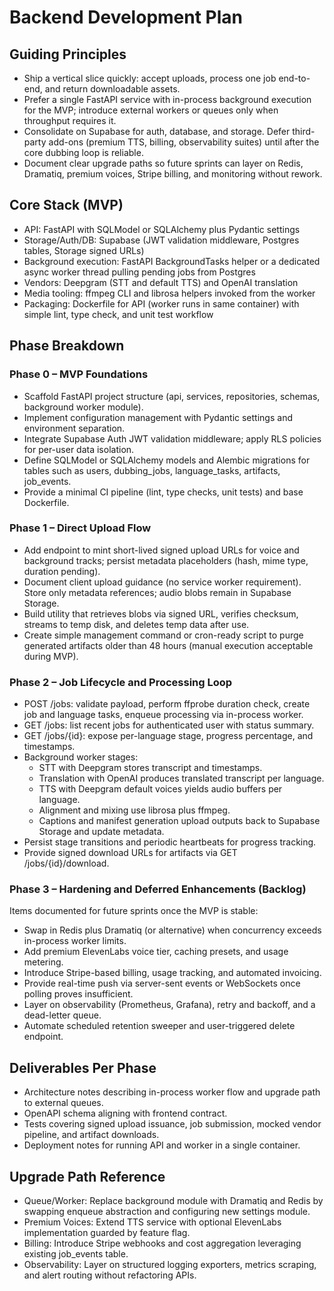 # Backend Development Plan

## Guiding Principles
- Ship a vertical slice quickly: accept uploads, process one job end-to-end, and return downloadable assets.
- Prefer a single FastAPI service with in-process background execution for the MVP; introduce external workers or queues only when throughput requires it.
- Consolidate on Supabase for auth, database, and storage. Defer third-party add-ons (premium TTS, billing, observability suites) until after the core dubbing loop is reliable.
- Document clear upgrade paths so future sprints can layer on Redis, Dramatiq, premium voices, Stripe billing, and monitoring without rework.

## Core Stack (MVP)
- API: FastAPI with SQLModel or SQLAlchemy plus Pydantic settings
- Storage/Auth/DB: Supabase (JWT validation middleware, Postgres tables, Storage signed URLs)
- Background execution: FastAPI BackgroundTasks helper or a dedicated async worker thread pulling pending jobs from Postgres
- Vendors: Deepgram (STT and default TTS) and OpenAI translation
- Media tooling: ffmpeg CLI and librosa helpers invoked from the worker
- Packaging: Dockerfile for API (worker runs in same container) with simple lint, type check, and unit test workflow

## Phase Breakdown

### Phase 0 – MVP Foundations
- Scaffold FastAPI project structure (api, services, repositories, schemas, background worker module).
- Implement configuration management with Pydantic settings and environment separation.
- Integrate Supabase Auth JWT validation middleware; apply RLS policies for per-user data isolation.
- Define SQLModel or SQLAlchemy models and Alembic migrations for tables such as users, dubbing_jobs, language_tasks, artifacts, job_events.
- Provide a minimal CI pipeline (lint, type checks, unit tests) and base Dockerfile.

### Phase 1 – Direct Upload Flow
- Add endpoint to mint short-lived signed upload URLs for voice and background tracks; persist metadata placeholders (hash, mime type, duration pending).
- Document client upload guidance (no service worker requirement). Store only metadata references; audio blobs remain in Supabase Storage.
- Build utility that retrieves blobs via signed URL, verifies checksum, streams to temp disk, and deletes temp data after use.
- Create simple management command or cron-ready script to purge generated artifacts older than 48 hours (manual execution acceptable during MVP).

### Phase 2 – Job Lifecycle and Processing Loop
- POST /jobs: validate payload, perform ffprobe duration check, create job and language tasks, enqueue processing via in-process worker.
- GET /jobs: list recent jobs for authenticated user with status summary.
- GET /jobs/{id}: expose per-language stage, progress percentage, and timestamps.
- Background worker stages:
  - STT with Deepgram stores transcript and timestamps.
  - Translation with OpenAI produces translated transcript per language.
  - TTS with Deepgram default voices yields audio buffers per language.
  - Alignment and mixing use librosa plus ffmpeg.
  - Captions and manifest generation upload outputs back to Supabase Storage and update metadata.
- Persist stage transitions and periodic heartbeats for progress tracking.
- Provide signed download URLs for artifacts via GET /jobs/{id}/download.

### Phase 3 – Hardening and Deferred Enhancements (Backlog)
Items documented for future sprints once the MVP is stable:
- Swap in Redis plus Dramatiq (or alternative) when concurrency exceeds in-process worker limits.
- Add premium ElevenLabs voice tier, caching presets, and usage metering.
- Introduce Stripe-based billing, usage tracking, and automated invoicing.
- Provide real-time push via server-sent events or WebSockets once polling proves insufficient.
- Layer on observability (Prometheus, Grafana), retry and backoff, and a dead-letter queue.
- Automate scheduled retention sweeper and user-triggered delete endpoint.

## Deliverables Per Phase
- Architecture notes describing in-process worker flow and upgrade path to external queues.
- OpenAPI schema aligning with frontend contract.
- Tests covering signed upload issuance, job submission, mocked vendor pipeline, and artifact downloads.
- Deployment notes for running API and worker in a single container.

## Upgrade Path Reference
- Queue/Worker: Replace background module with Dramatiq and Redis by swapping enqueue abstraction and configuring new settings module.
- Premium Voices: Extend TTS service with optional ElevenLabs implementation guarded by feature flag.
- Billing: Introduce Stripe webhooks and cost aggregation leveraging existing job_events table.
- Observability: Layer on structured logging exporters, metrics scraping, and alert routing without refactoring APIs.

